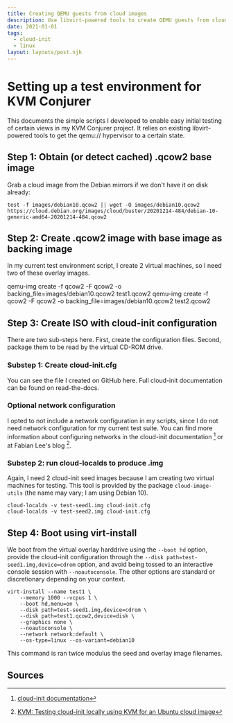 ```yaml
---
title: Creating QEMU guests from cloud images
description: Use libvirt-powered tools to create QEMU guests from cloud image format with cloud-init configuration
date: 2021-01-01
tags:
  - cloud-init
  - linux
layout: layouts/post.njk
---
```


# Setting up a test environment for KVM Conjurer

This documents the simple scripts I developed to enable easy initial testing of certain views in my KVM Conjurer project. It relies on existing libvirt-powered tools to get the qemu:// hypervisor to a certain state.

## Step 1: Obtain (or detect cached) .qcow2 base image

Grab a cloud image from the Debian mirrors if we don't have it on disk already:

```
test -f images/debian10.qcow2 || wget -O images/debian10.qcow2 https://cloud.debian.org/images/cloud/buster/20201214-484/debian-10-generic-amd64-20201214-484.qcow2
```

## Step 2: Create .qcow2 image with base image as backing image

In my current test environment script, I create 2 virtual machines, so I need two of these overlay images.

qemu-img create -f qcow2 -F qcow2 -o backing_file=images/debian10.qcow2 test1.qcow2
qemu-img create -f qcow2 -F qcow2 -o backing_file=images/debian10.qcow2 test2.qcow2

## Step 3: Create ISO with cloud-init configuration

There are two sub-steps here. First, create the configuration files. Second, package them to be read by the virtual CD-ROM drive.

### Substep 1: Create cloud-init.cfg

You can see the file I created on GitHub here. Full cloud-init documentation can be found on read-the-docs.


### Optional network configuration

I opted to not include a network configuration in my scripts, since I do not need network configuration for my current test suite. You can find more information about configuring networks in the cloud-init documentation [^3] or at Fabian Lee's blog [^2].

### Substep 2: run cloud-localds to produce .img

Again, I need 2 cloud-init seed images because I am creating two virtual machines for testing. This tool is provided by the package `cloud-image-utils` (the name may vary; I am using Debian 10).

```
cloud-localds -v test-seed1.img cloud-init.cfg
cloud-localds -v test-seed2.img cloud-init.cfg
```

## Step 4: Boot using virt-install

We boot from the virtual overlay harddrive using the `--boot hd` option, provide the cloud-init configuration through the `--disk path=test-seed1.img,device=cdrom` option, and avoid being tossed to an interactive console session with `--noautoconsole`. The other options are standard or discretionary depending on your context.

```
virt-install --name test1 \
    --memory 1000 --vcpus 1 \
    --boot hd,menu=on \
    --disk path=test-seed1.img,device=cdrom \
    --disk path=test1.qcow2,device=disk \
    --graphics none \
    --noautoconsole \
    --network network:default \
    --os-type=linux --os-variant=debian10
```

This command is ran twice modulus the seed and overlay image filenames.

## Sources

[^1]: [Install cloud guest with virt-install and cloud-init configuration](https://quantum-integration.org/posts/install-cloud-guest-with-virt-install-and-cloud-init-configuration.html)

[^2]: [KVM: Testing cloud-init locally using KVM for an Ubuntu cloud image](https://fabianlee.org/2020/02/23/kvm-testing-cloud-init-locally-using-kvm-for-an-ubuntu-cloud-image/)

[^3]: [cloud-init documentation](https://cloudinit.readthedocs.io/en/latest/)

[^4]: [libvirt knowledgebase: Backing chains](https://libvirt.org/kbase/backing_chains.html)

